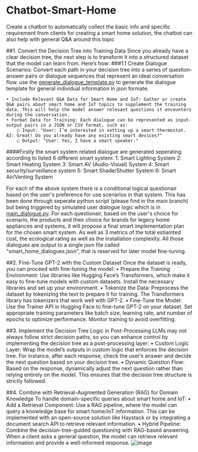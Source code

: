 # Chatbot-Smart-Home
Create a chatbot to automatically collect the basic info and specific requirement from clients for creating a smart home solution, the chatbot can also help with general Q&A around this topic

##1. Convert the Decision Tree into Training Data
Since you already have a clear decision tree, the next step is to transform it into a structured dataset that the model can learn from. Here’s how:
###1.1 Create Dialogue Scenarios: Convert each path in your decision tree into a series of question-answer pairs or dialogue sequences that represent an ideal conversation flow.
use the [generate_dialogue_template.py](https://github.com/yagebin79386/chatbot-smart-home/blob/357afb54df7613f55e4d610b32bd3be5b10078f7/generate_dialogue_template.py) to generate the dialogue template for general individual information in json formate.


	• Include Relevant Q&A Data for Smart Home and IoT: Gather or create Q&A pairs about smart home and IoT topics to supplement the training data. This will help the model answer relevant questions it encounters during the conversation.
	• Format Data for Training: Each dialogue can be represented as input-output pairs in a JSON or CSV format, such as:
		○ Input: "User: I’m interested in setting up a smart thermostat. AI: Great! Do you already have any existing smart devices?"
		○ Output: "User: Yes, I have a smart speaker."
####Firstly the smart system related dialogue are generated seperating according to listed 6 different smart system:
1: Smart Lighting System
2: Smart Heating System
3: Smart AV (Audio-Visual) System
4: Smart security/surveillance system
5: Smart Shade/Shutter System
6: Smart Air/Venting System

For each of the above system there is a conditional logical questionair based on the user's preference for use scenarios in that system. This has been done through seperate python script (please find in the main branch) but being triggered by simulated user dialogue logic which is in [main_dialogue.py](main_dialogue.py). For each questionair, based on the user's choice for scenario, the products and their choice for brands for legecy home appliances and systems, it will propose a final smart implementation plan for the chosen smart system. As well as 3 metrics of the total estiamted cost, the ecological rating as well as the installation complexity. 
All those dialogues are output to a single json file called "smart_home_dialogues.json", that is reserved for later model fine-tuning.


##2. Fine-Tune GPT-2 with the Custom Dataset
Once the dataset is ready, you can proceed with fine-tuning the model:
	• Prepare the Training Environment: Use libraries like Hugging Face’s Transformers, which make it easy to fine-tune models with custom datasets. Install the necessary libraries and set up your environment.
	• Tokenize the Data: Preprocess the dataset by tokenizing the text to prepare it for training. The Transformers library has tokenizers that work well with GPT-2.
	• Fine-Tune the Model: Use the Trainer API in Hugging Face to fine-tune GPT-2 on your dataset. Set appropriate training parameters like batch size, learning rate, and number of epochs to optimize performance. Monitor training to avoid overfitting.


##3. Implement the Decision Tree Logic in Post-Processing
LLMs may not always follow strict decision paths, so you can enhance control by implementing the decision tree as a post-processing layer:
	• Custom Logic Layer: Wrap the model’s outputs in custom logic that enforces the decision tree. For instance, after each response, check the user’s answer and decide the next question based on your decision tree.
	• Dynamic Question Flow: Based on the response, dynamically adjust the next question rather than relying entirely on the model. This ensures that the decision tree structure is strictly followed.


##4. Combine with Retrieval-Augmented Generation (RAG) for Domain Knowledge
To handle domain-specific queries about smart home and IoT:
	• Add a Retrieval Component: Use a RAG pipeline, where the model can query a knowledge base for smart home/IoT information. This can be implemented with an open-source solution like Haystack or by integrating a document search API to retrieve relevant information.
	• Hybrid Pipeline: Combine the decision-tree-guided questioning with RAG-based answering. When a client asks a general question, the model can retrieve relevant information and provide a well-informed response.
![image](https://github.com/user-attachments/assets/48c2d7d1-d16d-4e7b-b064-3d3523dac571)

